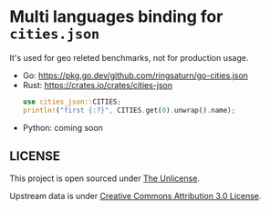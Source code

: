 # Multi languages binding for `cities.json`

It's used for geo releted benchmarks, not for production usage.

- Go: <https://pkg.go.dev/github.com/ringsaturn/go-cities.json>
- Rust: <https://crates.io/crates/cities-json>
  ```rust
  use cities_json::CITIES;
  println!("first {:?}", CITIES.get(0).unwrap().name);
  ```
- Python: coming soon

## LICENSE

This project is open sourced under [The Unlicense](./LICENSE).

Upstream data is under [Creative Commons Attribution 3.0 License](https://github.com/lutangar/cities.json#licence).
